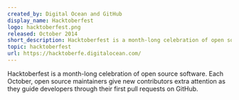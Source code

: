 ```yaml
---
created_by: Digital Ocean and GitHub
display_name: Hacktoberfest
logo: hacktoberfest.png
released: October 2014
short_description: Hacktoberfest is a month-long celebration of open source software.
topic: hacktoberfest
url: https://hacktoberfe.digitalocean.com/
---
```

Hacktoberfest is a month-long celebration of open source software. Each October, open source maintainers give new contributors extra attention as they guide developers through their first pull requests on GitHub.
